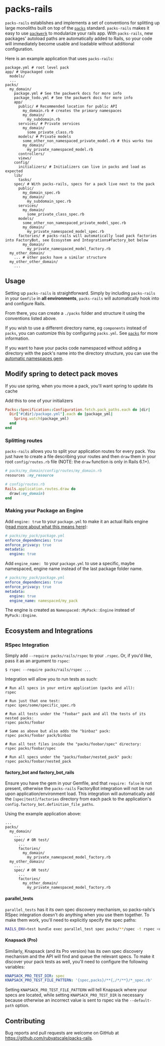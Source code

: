 # packs-rails

`packs-rails` establishes and implements a set of conventions for splitting up large monoliths built on top of the [`packs`](https://github.com/rubyatscale/packs) standard. `packs-rails` makes it easy to use [`packwerk`](https://github.com/Shopify/packwerk) to modularize your rails app. With `packs-rails`, new packages' autoload paths are automatically added to Rails, so your code will immediately become usable and loadable without additional configuration.

Here is an example application that uses `packs-rails`:
```
package.yml # root level pack
app/ # Unpackaged code
  models/
  ...
packs/
  my_domain/
    package.yml # See the packwerk docs for more info
    package_todo.yml # See the packwerk docs for more info
    app/
      public/ # Recommended location for public API
        my_domain.rb # creates the primary namespaces
        my_domain/
          my_subdomain.rb
      services/ # Private services
        my_domain/
          some_private_class.rb
      models/ # Private models
        some_other_non_namespaced_private_model.rb # this works too
        my_domain/
          my_private_namespaced_model.rb
      controllers/
      views/
    config/
      initializers/ # Initializers can live in packs and load as expected
    lib/
      tasks/
    spec/ # With packs-rails, specs for a pack live next to the pack
      public/
        my_domain_spec.rb
        my_domain/
          my_subdomain_spec.rb
      services/
        my_domain/
          some_private_class_spec.rb
      models/
        some_other_non_namespaced_private_model_spec.rb
        my_domain/
          my_private_namespaced_model_spec.rb
      factories/ # packs-rails will automatically load pack factories into FactoryBot, see Ecosystem and Integrations#factory_bot below
        my_domain/
          my_private_namespaced_model_factory.rb
  my_other_domain/
    ... # other packs have a similar structure
  my_other_other_domain/
    ...
```

## Usage

Setting up `packs-rails` is straightforward. Simply by including `packs-rails` in your `Gemfile` in **all environments**, `packs-rails` will automatically hook into and configure Rails.

From there, you can create a `./packs` folder and structure it using the conventions listed above.

If you wish to use a different directory name, eg `components` instead of `packs`, you can customize this by configuring `packs.yml`. See [`packs`](https://github.com/rubyatscale/packs) for more information.

If you want to have your packs code namespaced without adding a directory with the pack's name into the directory structure, you can use the [automatic namespaces gem](https://github.com/gap777/automatic_namespaces).

## Modify spring to detect pack moves

If you use spring, when you move a pack, you'll want spring to update its cache

Add this to one of your initializers
```ruby
Packs::Specification::Configuration.fetch.pack_paths.each do |dir|
  Dir["#{dir}/package.yml"].each do |package_yml|
    Spring.watch(package_yml)
  end
end
```

### Splitting routes
`packs-rails` allows you to split your application routes for every pack. You just have to create a file describing your routes and then `draw` them in your root `config/routes.rb` file (NOTE: the `draw` function is only in Rails 6.1+).

```ruby
# packs/my_domain/config/routes/my_domain.rb
resources :my_resource

# config/routes.rb
Rails.application.routes.draw do
  draw(:my_domain)
end
```

### Making your Package an Engine
Add `engine: true` to your `package.yml` to make it an actual Rails engine ([read more about what this means here](https://guides.rubyonrails.org/engines.html)):
```yml
# packs/my_pack/package.yml
enforce_dependencies: true
enforce_privacy: true
metadata:
  engine: true
```

Add `engine_name: ` to your `package.yml` to use a specific, maybe namespaced, engine name instead of the last package folder name.
```yml
# packs/my_pack/package.yml
enforce_dependencies: true
enforce_privacy: true
metadata:
  engine: true
  engine_name: namespaced/my_pack
```

The engine is created as `Namespaced::MyPack::Engine` instead of `MyPack::Engine`.

## Ecosystem and Integrations

### RSpec Integration
Simply add `--require packs/rails/rspec` to your `.rspec`.
Or, if you'd like, pass it as an argument to `rspec`:

```
$ rspec --require packs/rails/rspec ...
```

Integration will allow you to run tests as such:
```
# Run all specs in your entire application (packs and all):
rspec

# Run just that one test:
rspec spec/some/specific_spec.rb

# Run all tests under the "foobar" pack and all the tests of its nested packs:
rspec packs/foobar

# Same as above but also adds the "binbaz" pack:
rspec packs/foobar pack/binbaz

# Run all test files inside the "packs/foobar/spec" directory:
rspec packs/foobar/spec

# Run all specs under the "packs/foobar/nested_pack" pack:
rspec packs/foobar/nested_pack
```

#### factory_bot and factory_bot_rails

Ensure you have the gem in your Gemfile, and that `require: false` is not present, otherwise the `packs-rails` FactoryBot integration will not be run upon application/environment load.
This integration will automatically add the `[spec|test]/factories` directory from each pack to the application's `config.factory_bot.definition_file_paths`.

Using the example application above:
```
...
packs/
  my_domain/
    ...
    spec/ # OR test/
      ...
      factories/
        my_domain/
          my_private_namespaced_model_factory.rb
  my_other_domain/
    ...
    spec/ # OR test/
      ...
      factories/
        my_other_domain/
          my_private_namespaced_model_factory.rb
```

#### parallel_tests

`parallel_tests` has it its own spec discovery mechanism, so packs-rails's RSpec integration doesn't do anything when you use them together.
To make them work, you'll need to explicitly specify the spec paths:

```bash
RAILS_ENV=test bundle exec parallel_test spec packs/**/spec -t rspec <other_options>
```

#### Knapsack (Pro)

Similarly, Knapsack (and its Pro version) has its own spec discovery mechanism and the API will find and queue the relevant specs.
To make it discover your pack tests as well, you'll need to configure the following variables:

```yaml
KNAPSACK_PRO_TEST_DIR: spec
KNAPSACK_PRO_TEST_FILE_PATTERN: '{spec,packs}/**{,/*/**}/*_spec.rb'
```

Setting `KNAPSACK_PRO_TEST_FILE_PATTERN` will tell Knapsack where your specs are located, while setting `KNAPSACK_PRO_TEST_DIR` is necessary because otherwise an incorrect value is sent to rspec via the `--default-path` option.

## Contributing

Bug reports and pull requests are welcome on GitHub at https://github.com/rubyatscale/packs-rails.
